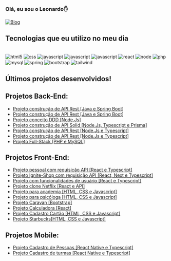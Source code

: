 ### Olá, eu sou o Leonardo✋ 
[![Blog](https://img.shields.io/badge/LinkedIn-0077B5?style=for-the-badge&logo=linkedin&logoColor=white)](https://www.linkedin.com/in/leonardo-sarquiz-hugenthobler-95178123b/)

## Tecnologias que eu utilizo no meu dia

<div style="display: inline_block"><br/>
<img align="center" alt="html5" src="https://img.shields.io/badge/HTML5-E34F26?style=for-the-badge&logo=html5&logoColor=white"/>
<img align="center" alt="css" src="https://img.shields.io/badge/CSS3-1572B6?style=for-the-badge&logo=css3&logoColor=white"/>
<img align="center" alt="javascript" src="https://img.shields.io/badge/JavaScript-F7DF1E?style=for-the-badge&logo=javascript&logoColor=black"/>
<img align="center" alt="javascript" src="https://img.shields.io/badge/Java-ED8B00?style=for-the-badge&logo=openjdk&logoColor=white"/>
<img align="center" alt="javascript" src="https://img.shields.io/badge/TypeScript-007ACC?style=for-the-badge&logo=typescript&logoColor=white"/>
<img align="center" alt="react" src="https://img.shields.io/badge/React-20232A?style=for-the-badge&logo=react&logoColor=61DAFB"/>
<img align="center" alt="node" src="https://img.shields.io/badge/Node.js-43853D?style=for-the-badge&logo=node.js&logoColor=white"/>
  <img align="center" alt="php" src="https://img.shields.io/badge/PHP-777BB4?style=for-the-badge&logo=php&logoColor=white"/>
<img align="center" alt="mysql" src="https://img.shields.io/badge/MySQL-00000F?style=for-the-badge&logo=mysql&logoColor=white"/>
<img align="center" alt="spring" src="https://img.shields.io/badge/Spring-6DB33F?style=for-the-badge&logo=spring&logoColor=white"/>
<img align="center" alt="bootstrap" src="https://img.shields.io/badge/Bootstrap-563D7C?style=for-the-badge&logo=bootstrap&logoColor=white"/>
<img align="center" alt="tailwind" src="https://img.shields.io/badge/Tailwind_CSS-38B2AC?style=for-the-badge&logo=tailwind-css&logoColor=white"/><br/>


</div>

## Últimos projetos desenvolvidos!
## Projetos Back-End:
- [Projeto construção de API Rest [Java e Spring Boot]](https://github.com/leonardosarquiz/gestao_vagas)<br/>
- [Projeto construção de API Rest [Java e Spring Boot]](https://github.com/leonardosarquiz/project-java)<br/>
- [Projeto conceito DDD [Node.Js]](https://github.com/leonardosarquiz/api-DDD)<br/>
- [Projeto construção de API Solid [Node.Js, Typescript e Prisma]](https://github.com/leonardosarquiz/api-solid-23)<br/>
- [Projeto construção de API Rest [Node.Js e Typescript]](https://github.com/leonardosarquiz/API-node)<br/>
- [Projeto construção de API Rest [Node.Js e Typescript]](https://github.com/leonardosarquiz/api-node-project)<br/>
- [Projeto Full-Stack [PHP e MySQL]](https://github.com/leonardosarquiz/project-php)<br/>

## Projetos Front-End:
- [Projeto pessoal com requisição API [React e Typescript]](https://leonardosarquiz.github.io/tech-ia/)<br/>
- [Projeto Ignite-Shop com requisição API [React, Next e Typescript]](https://ignite-shop-1x6e.vercel.app/?vercelToolbarCode=gVrfj9ds0dM3Miy)<br/>
- [Projeto com funcionalidades de usuário [React e Typescript]](https://leonardosarquiz.github.io/user/)<br/>
- [Projeto clone Netflix [React e API]](https://leonardosarquiz.github.io/netflix-react/)<br/>
- [Projeto para academia [HTML, CSS e Javascript]](https://leonardosarquiz.github.io/academia/)<br/>
- [Projeto para psicóloga [HTML, CSS e Javascript]](https://leonardosarquiz.github.io/)<br/>
- [Projeto Caravan [Bootstrap]]( https://leonardosarquiz.github.io/caravan-bootstrap/)<br/>
- [Projeto Calculadora [React]]( https://leonardosarquiz.github.io/calcudadoraIMC/)<br/>
- [Projeto Cadastro Cartão [HTML, CSS e Javascript]](https://leonardosarquiz.github.io/Cadastro-cartao/)<br/>
- [Projeto Starbucks[HTML, CSS e Javascript]](https://leonardosarquiz.github.io/starbucks/?search=aa)<br/>


## Projetos Mobile:
- [Projeto Cadastro de Pessoas [React Native e Typescript]](https://github.com/leonardosarquiz/React-native)<br/>
- [Projeto Cadastro de turmas [React Native e Typescript]](https://github.com/leonardosarquiz/project_teams)<br/>
